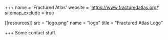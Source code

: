 +++
name = 'Fractured Atlas'
website = 'https://www.fracturedatlas.org/'
sitemap_exclude = true

[[resources]]
  src = "logo.png"
  name = "logo"
  title = "Fractured Atlas Logo"

+++
Some contact stuff.
